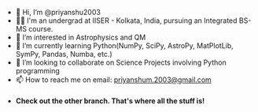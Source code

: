 - 👋 Hi, I’m @priyanshu2003
- 🙇‍♂️ I'm an undergrad at IISER - Kolkata, India, pursuing an Integrated BS-MS course.
- 👀 I’m interested in Astrophysics and QM
- 🌱 I’m currently learning Python(NumPy, SciPy, AstroPy, MatPlotLib, SymPy, Pandas, Numba, etc.)
- 💞️ I’m looking to collaborate on Science Projects involving Python programming
- 📫 How to reach me on email: priyanshum.2003@gmail.com
- #### Check out the other branch. That's where all the stuff is!


<!---
priyanshu2003/priyanshu2003 is a ✨ special ✨ repository because its `README.md` (this file) appears on your GitHub profile.
You can click the Preview link to take a look at your changes.
--->
